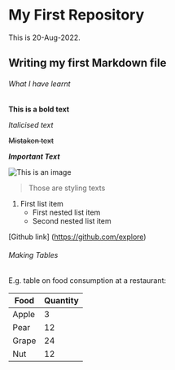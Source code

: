 # My First Repository
This is 20-Aug-2022. 
## Writing my first Markdown file

###### What I have learnt

**This is a bold text**

*Italicised text*

~~Mistaken text~~

***Important Text***

![This is an image](https://myoctocat.com/assets/images/base-octocat.svg)

> Those are styling texts 

1. First list item
   - First nested list item
    - Second nested list item

[Github link] (https://github.com/explore)

###### Making Tables 

E.g. table on food consumption at a restaurant:

|Food |Quantity|
|-----|--------|
|Apple|3       |
|Pear |12      |
|Grape|24      |
|Nut  |12      |
